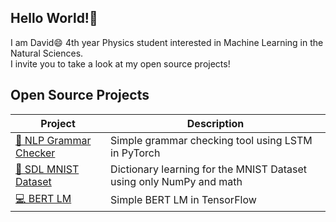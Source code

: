 ## Hello World!👋 
I am David😄 4th year Physics student interested in Machine Learning in the Natural Sciences. <br>
I invite you to take a look at my open source projects!

## Open Source Projects
| Project | Description |
|---------|-------------|
| [💬 NLP Grammar Checker](https://github.com/davidomanovic/Machine-Learning/tree/main/NLP%20Grammar%20Checker) | Simple grammar checking tool using LSTM in PyTorch |
| [📃 SDL MNIST Dataset](https://github.com/davidomanovic/Machine-Learning/tree/main/SDL%20MNIST%20Dataset) | Dictionary learning for the MNIST Dataset using only NumPy and math|
| [💻 BERT LM](https://github.com/davidomanovic/Machine-Learning/tree/main/BERT%20LM%20TensorFlow) | Simple BERT LM in TensorFlow |


<!--
**davidomanovic/davidomanovic** is a ✨ _special_ ✨ repository because its `README.md` (this file) appears on your GitHub profile.

Here are some ideas to get you started:

- 🔭 I’m currently working on ...
- 🌱 I’m currently learning ...
- 👯 I’m looking to collaborate on ...
- 🤔 I’m looking for help with ...
- 💬 Ask me about ...
- 📫 How to reach me: ...
- 😄 Pronouns: ...
- ⚡ Fun fact: ...
-->
